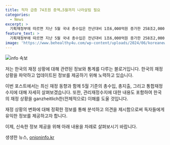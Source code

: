 ```yaml
---
title: 적자 급증 74조원 증액…5월까지 나라살림 필요
categories:
  - News
excerpt: >
  기획재정부에 따르면 지난 5월 국내 총수입은 전년대비 1조6,000억원 증가한 258조2,000억원이었으며, 총지출은 23조 늘어난 310조4,000억원으로 나타났다. 이에 따른 통합재정수지는 52조2,000억원 적자를 기록했고, 관리재정수지는 74조4,000억원 적자로 나타났다. 이로써 재정 상태가 악화되었음이 확인되었다.
feature_text: >
  기획재정부에 따르면 지난 5월 국내 총수입은 전년대비 1조6,000억원 증가한 258조2,000억원이었으며, 총지출은 23조 늘어난 310조4,000억원으로 나타났다. 이에 따른 통합재정수지는 52조2,000억원 적자를 기록했고, 관리재정수지는 74조4,000억원 적자로 나타났다. 이로써 재정 상태가 악화되었음이 확인되었다.
image: 'https://www.behealthy4u.com/wp-content/uploads/2024/06/koreanews.jpg'
---
```


<p><img src="https://www.behealthy4u.com/wp-content/uploads/2024/06/koreanews.jpg" alt="info 속보" /></p>

<p>저는 한국의 재정 상황에 대해 관련된 정보와 통계를 다루는 블로거입니다. 한국의 재정 상황을 파악하고 업데이트된 정보를 제공하기 위해 노력하고 있습니다.</p>

<p>이번 포스트에서는 최신 재정 동향과 함께 5월 기준의 총수입, 총지출, 그리고 통합재정수지에 대해 자세히 살펴보겠습니다. 또한, 관리재정수지에 대한 내용도 포함하여 한국의 재정 상황을 ganzheitlich한(전체적으로) 이해를 도울 것입니다.</p>

<p>재정 상황의 변화에 대해 정확한 정보를 통해 분석하고 의견을 제시함으로써 독자들에게 유익한 정보를 제공하고자 합니다.</p>

<p>이제, 신속한 정보 제공을 위해 아래 내용을 차례로 살펴보시기 바랍니다.</p>
생생한 뉴스, <a href="https://onioninfo.kr" rel="dofollow">onioninfo.kr</a>


